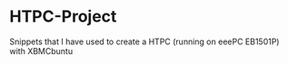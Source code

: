 HTPC-Project
============

Snippets that I have used to create a HTPC (running on eeePC EB1501P) with XBMCbuntu